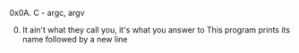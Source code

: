 0x0A. C - argc, argv

0. It ain't what they call you, it's what you answer to
This program prints its name followed by a new line
